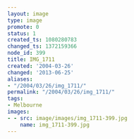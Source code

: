 ```yaml
---
layout: image
type: image
promote: 0
status: 1
created_ts: 1080280783
changed_ts: 1372159366
node_id: 399
title: IMG_1711
created: '2004-03-26'
changed: '2013-06-25'
aliases:
- "/2004/03/26/img_1711/"
permalink: "/2004/03/26/img_1711/"
tags:
- Melbourne
images:
- - src: image/images/img_1711-399.jpg
    name: img_1711-399.jpg
---
```


